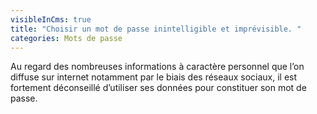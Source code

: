 ```yaml
---
visibleInCms: true
title: "Choisir un mot de passe inintelligible et imprévisible. "
categories: Mots de passe
---
```

<!--StartFragment-->

Au regard des nombreuses informations à caractère personnel que l’on diffuse sur internet notamment par le biais des réseaux sociaux, il est fortement déconseillé d’utiliser ses données pour constituer son mot de passe.

<!--EndFragment-->